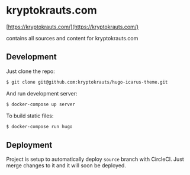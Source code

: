 # kryptokrauts.com
[https://kryptokrauts.com/](https://kryptokrauts.com/)

contains all sources and content for kryptokrauts.com

## Development
Just clone the repo:

``` sh
$ git clone git@github.com:kryptokrauts/hugo-icarus-theme.git
```

And run development server:

``` sh
$ docker-compose up server
```

To build static files:

``` sh
$ docker-compose run hugo
```

## Deployment
Project is setup to automatically deploy `source` branch with CircleCI. Just
merge changes to it and it will soon be deployed.